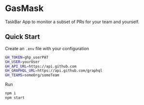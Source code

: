 # GasMask

TaskBar App to monitor a subset of PRs for your team and yourself.

## Quick Start

Create an `.env` file with your configuration

```sh
GH_TOKEN=ghp_userPAT
GH_USER=yourUser
GH_API_URL=https://api.github.com
GH_GRAPHQL_URL=https://api.github.com/graphql
GH_TEAMS=someOrg/someTeam
```

Run

```sh
npm i
npm start
```